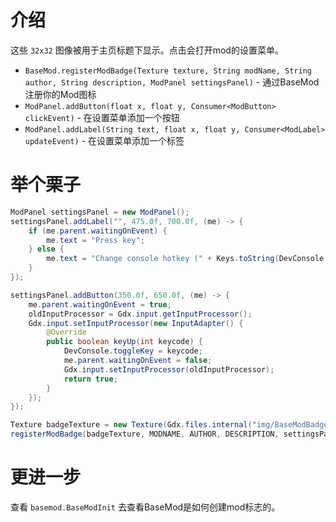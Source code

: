 # 介绍

这些 `32x32` 图像被用于主页标题下显示。点击会打开mod的设置菜单。
* `BaseMod.registerModBadge(Texture texture, String modName, String author, String description, ModPanel settingsPanel)` - 通过BaseMod注册你的Mod图标
* `ModPanel.addButton(float x, float y, Consumer<ModButton> clickEvent)` - 在设置菜单添加一个按钮
* `ModPanel.addLabel(String text, float x, float y, Consumer<ModLabel> updateEvent)` - 在设置菜单添加一个标签

# 举个栗子

```java
ModPanel settingsPanel = new ModPanel();
settingsPanel.addLabel("", 475.0f, 700.0f, (me) -> {
    if (me.parent.waitingOnEvent) {
        me.text = "Press key";
    } else {
        me.text = "Change console hotkey (" + Keys.toString(DevConsole.toggleKey) + ")";
    }
});

settingsPanel.addButton(350.0f, 650.0f, (me) -> {
    me.parent.waitingOnEvent = true;
    oldInputProcessor = Gdx.input.getInputProcessor();
    Gdx.input.setInputProcessor(new InputAdapter() {
        @Override
        public boolean keyUp(int keycode) {
            DevConsole.toggleKey = keycode;
            me.parent.waitingOnEvent = false;
            Gdx.input.setInputProcessor(oldInputProcessor);
            return true;
        }
    });
});

Texture badgeTexture = new Texture(Gdx.files.internal("img/BaseModBadge.png"));
registerModBadge(badgeTexture, MODNAME, AUTHOR, DESCRIPTION, settingsPanel);
```

# 更进一步

查看 `basemod.BaseModInit` 去查看BaseMod是如何创建mod标志的。